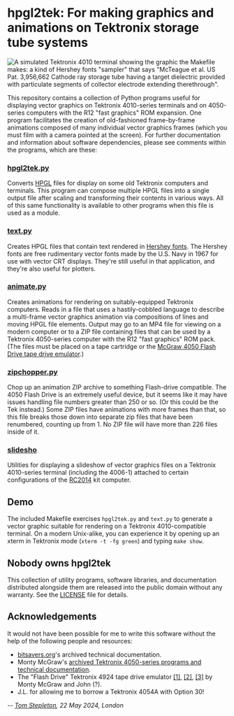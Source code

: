 hpgl2tek: For making graphics and animations on Tektronix storage tube systems
==============================================================================

![A simulated Tektronix 4010 terminal showing the graphic the Makefile makes: a
kind of Hershey fonts "sampler" that says "McTeague et al. US Pat. 3,956,662
Cathode ray storage tube having a target dielectric provided with particulate
segments of collector electrode extending therethrough".](
crsthatdpwpsoceet.png "A simulated Tektronix 4010 terminal showing the graphic
the Makefile makes.")

This repository contains a collection of Python programs useful for displaying
vector graphics on Tektronix 4010-series terminals and on 4050-series computers
with the R12 "fast graphics" ROM expansion. One program facilitates the
creation of old-fashioned frame-by-frame animations composed of many individual
vector graphics frames (which you must film with a camera pointed at the
screen). For further documentation and information about software dependencies,
please see comments within the programs, which are these:

### [hpgl2tek.py](hpgl2tek.py)

Converts [HPGL](https://en.wikipedia.org/wiki/HP-GL) files for display on some
old Tektronix computers and terminals.  This program can compose multiple HPGL
files into a single output file after scaling and transforming their contents
in various ways. All of this same functionality is available to other programs
when this file is used as a module.
   
### [text.py](text.py)

Creates HPGL files that contain text rendered in [Hershey fonts](
https://en.wikipedia.org/wiki/Hershey_fonts). The Hershey fonts are free
rudimentary vector fonts made by the U.S. Navy in 1967 for use with vector CRT
displays. They're still useful in that application, and they're also useful for
plotters.

### [animate.py](animate.py)

Creates animations for rendering on suitably-equipped Tektronix computers.
Reads in a file that uses a hastily-cobbled language to describe a multi-frame
vector graphics animation via compositions of lines and moving HPGL file
elements. Output may go to an MP4 file for viewing on a modern computer or to a
ZIP file containing files that can be used by a Tektronix 4050-series computer
with the R12 "fast graphics" ROM pack. (The files must be placed on a tape
cartridge or the [McGraw 4050 Flash Drive tape drive emulator](
https://github.com/mmcgraw74/Tektronix-4050-GPIB-Flash-Drive).)

### [zipchopper.py](zipchopper.py)

Chop up an animation ZIP archive to something Flash-drive compatible. The 4050
Flash Drive is an extremely useful device, but it seems like it may have issues
handling file numbers greater than 250 or so. (Or this could be the Tek
instead.) Some ZIP files have animations with more frames than that, so this
file breaks those down into separate zip files that have been renumbered,
counting up from 1. No ZIP file will have more than 226 files inside of it.

### [slidesho](slidesho/README.md)

Utilities for displaying a slideshow of vector graphics files on a Tektronix
4010-series terminal (including the 4006-1) attached to certain configurations
of the [RC2014](https://rc2014.co.uk/) kit computer.


Demo
----
The included Makefile exercises `hpgl2tek.py` and `text.py` to generate a
vector graphic suitable for rendering on a Tektronix 4010-compatible terminal.
On a modern Unix-alike, you can experience it by opening up an xterm in
Tektronix mode (`xterm -t -fg green`) and typing `make show`.


Nobody owns hpgl2tek
--------------------

This collection of utility programs, software libraries, and documentation
distributed alongside them are released into the public domain without any
warranty. See the [LICENSE](LICENSE) file for details.


Acknowledgements
----------------

It would not have been possible for me to write this software without the help
of the following people and resources:

- [bitsavers.org](http://bitsavers.org)'s archived technical documentation.
- Monty McGraw's [archived Tektronix 4050-series programs and technical
  documentation](https://github.com/mmcgraw74/Tektronix-4051-4052-4054-Program-Files).
- The "Flash Drive" Tektronix 4924 tape drive emulator [[1]](
  https://github.com/Twilight-Logic/AR488_Store), [[2]](
  https://github.com/mmcgraw74/Tektronix-4050-GPIB-Flash-Drive), [[3]](
  https://forum.vcfed.org/index.php?threads/tektronix-4050-gpib-flash-drive-now-available.1238891/page-6#post-1281423)
  by Monty McGraw and John (?).
- J.L. for allowing me to borrow a Tektronix 4054A with Option 30!


-- _[Tom Stepleton](mailto:stepleton@gmail.com), 22 May 2024, London_
